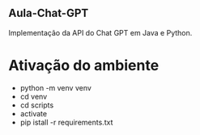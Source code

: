 ## Aula-Chat-GPT
Implementação da API do Chat GPT em Java e Python.

# Ativação do ambiente
- python -m venv venv
- cd venv 
- cd scripts 
- activate
- pip istall -r requirements.txt
